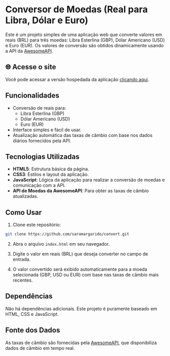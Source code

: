 # Conversor de Moedas (Real para Libra, Dólar e Euro)

Este é um projeto simples de uma aplicação web que converte valores em reais (BRL) para três moedas: Libra Esterlina (GBP), Dólar Americano (USD) e Euro (EUR). Os valores de conversão são obtidos dinamicamente usando a API da [AwesomeAPI](https://docs.awesomeapi.com.br/api-de-moedas).

## 🌐 Acesse o site

Você pode acessar a versão hospedada da aplicação [clicando aqui](https://github.com/saramargarido/convert).

## Funcionalidades

- Conversão de reais para:
  - Libra Esterlina (GBP)
  - Dólar Americano (USD)
  - Euro (EUR)
- Interface simples e fácil de usar.
- Atualização automática das taxas de câmbio com base nos dados diários fornecidos pela API.

## Tecnologias Utilizadas

- **HTML5**: Estrutura básica da página.
- **CSS3**: Estilos e layout da aplicação.
- **JavaScript**: Lógica da aplicação para realizar a conversão de moedas e comunicação com a API.
- **API de Moedas da AwesomeAPI**: Para obter as taxas de câmbio atualizadas.

## Como Usar

1. Clone este repositório:

```bash
git clone https://github.com/saramargarido/convert.git
```

2. Abra o arquivo `index.html` em seu navegador.

3. Digite o valor em reais (BRL) que deseja converter no campo de entrada.

4. O valor convertido será exibido automaticamente para a moeda selecionada (GBP, USD ou EUR) com base nas taxas de câmbio mais recentes.

## Dependências

Não há dependências adicionais. Este projeto é puramente baseado em HTML, CSS e JavaScript.

## Fonte dos Dados

As taxas de câmbio são fornecidas pela [AwesomeAPI](https://docs.awesomeapi.com.br/api-de-moedas), que disponibiliza dados de câmbio em tempo real.
